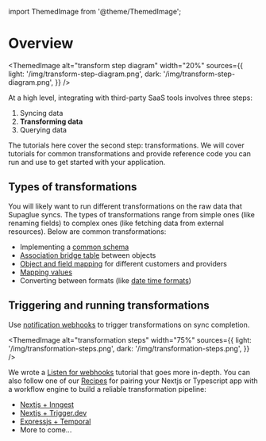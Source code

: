 import ThemedImage from '@theme/ThemedImage';

# Overview

<ThemedImage
alt="transform step diagram"
width="20%"
sources={{
    light: '/img/transform-step-diagram.png',
    dark: '/img/transform-step-diagram.png',
  }}
/>

At a high level, integrating with third-party SaaS tools involves three steps:

1. Syncing data
2. **Transforming data**
3. Querying data

The tutorials here cover the second step: transformations. We will cover tutorials for common transformations and provide reference code you can run and use to get started with your application.

## Types of transformations

You will likely want to run different transformations on the raw data that Supaglue syncs. The types of transformations range from simple ones (like renaming fields) to complex ones (like fetching data from external resources). Below are common transformations:

- Implementing a [common schema](./common-schema)
- [Association bridge table](./association-bridge-table) between objects
- [Object and field mapping](./object-field-mapping) for different customers and providers
- [Mapping values](./value-mapping)
- Converting between formats (like [date time formats](./date-time-conversion.md))

## Triggering and running transformations

Use [notification webhooks](../../platform/notification-webhooks) to trigger transformations on sync completion.

<ThemedImage
alt="transformation steps"
width="75%"
sources={{
    light: '/img/transformation-steps.png',
    dark: '/img/transformation-steps.png',
  }}
/>

We wrote a [Listen for webhooks](../listen-for-webhooks) tutorial that goes more in-depth. You can also follow one of our [Recipes](../../recipes/overview) for pairing your Nextjs or Typescript app with a workflow engine to build a reliable transformation pipeline:

- [Nextjs + Inngest](../../recipes/nextjs-inngest)
- [Nextjs + Trigger.dev](../../recipes/nextjs-triggerdev)
- [Expressjs + Temporal](../../recipes/expressjs-temporal)
- More to come...
